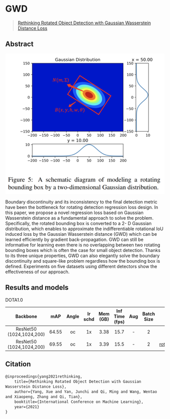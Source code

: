 # GWD

> [Rethinking Rotated Object Detection with Gaussian Wasserstein Distance Loss](https://arxiv.org/pdf/2101.11952.pdf)

<!-- [ALGORITHM] -->

## Abstract

<div align=center>
<img src="https://raw.githubusercontent.com/zytx121/image-host/main/imgs/gwd.png" width="800"/>
</div>

Boundary discontinuity and its inconsistency to the final detection metric have been the bottleneck for rotating detection regression loss design. In this paper, we propose a novel regression loss based on Gaussian Wasserstein distance as a fundamental approach to solve the problem. Specifically, the rotated bounding box is converted to a 2- D Gaussian distribution, which enables to approximate the indifferentiable rotational IoU induced loss by the Gaussian Wasserstein distance (GWD) which can be learned efficiently by gradient back-propagation. GWD can still be informative for learning even there is no overlapping between two rotating bounding boxes which is often the case for small object detection. Thanks to its three unique properties, GWD can also elegantly solve the boundary discontinuity and square-like problem regardless how the bounding box is defined. Experiments on five datasets using different detectors show the effectiveness of our approach.

## Results and models

DOTA1.0

|         Backbone         |  mAP  | Angle | lr schd | Mem (GB) | Inf Time (fps) | Aug | Batch Size |                                                   Configs                                                    |                                                                                                                                                                            Download                                                                                                                                                                            |
| :----------------------: | :---: | :---: | :-----: | :------: | :------------: | :-: | :--------: | :----------------------------------------------------------------------------------------------------------: | :------------------------------------------------------------------------------------------------------------------------------------------------------------------------------------------------------------------------------------------------------------------------------------------------------------------------------------------------------------: |
| ResNet50 (1024,1024,200) | 64.55 |  oc   |   1x    |   3.38   |      15.7      |  -  |     2      | [rotated_retinanet_hbb_r50_fpn_1x_dota_oc](../rotated_retinanet/rotated_retinanet_hbb_r50_fpn_1x_dota_oc.py) | [model](https://download.openmmlab.com/mmrotate/v0.1.0/rotated_retinanet/rotated_retinanet_hbb_r50_fpn_1x_dota_oc/rotated_retinanet_hbb_r50_fpn_1x_dota_oc-e8a7c7df.pth) \| [log](https://download.openmmlab.com/mmrotate/v0.1.0/rotated_retinanet/rotated_retinanet_hbb_r50_fpn_1x_dota_oc/rotated_retinanet_hbb_r50_fpn_1x_dota_oc_20220121_095315.log.json) |
| ResNet50 (1024,1024,200) | 69.55 |  oc   |   1x    |   3.39   |      15.5      |  -  |     2      |      [rotated_retinanet_hbb_gwd_r50_fpn_1x_dota_oc](./rotated_retinanet_hbb_gwd_r50_fpn_1x_dota_oc.py)       |       [model](https://download.openmmlab.com/mmrotate/v0.1.0/gwd/rotated_retinanet_hbb_gwd_r50_fpn_1x_dota_oc/rotated_retinanet_hbb_gwd_r50_fpn_1x_dota_oc-41fd7805.pth) \| [log](https://download.openmmlab.com/mmrotate/v0.1.0/gwd/rotated_retinanet_hbb_gwd_r50_fpn_1x_dota_oc/rotated_retinanet_hbb_gwd_r50_fpn_1x_dota_oc_20220120_152421.log.json)       |

## Citation

```
@inproceedings{yang2021rethinking,
    title={Rethinking Rotated Object Detection with Gaussian Wasserstein Distance Loss},
    author={Yang, Xue and Yan, Junchi and Qi, Ming and Wang, Wentao and Xiaopeng, Zhang and Qi, Tian},
    booktitle={International Conference on Machine Learning},
    year={2021}
}
```
